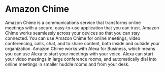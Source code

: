 # Amazon Chime
Amazon Chime is a communications service that transforms online meetings with a secure, easy-to-use
application that you can trust. Amazon Chime works seamlessly across your devices so that you can stay
connected. You can use Amazon Chime for online meetings, video conferencing, calls, chat, and to share
content, both inside and outside your organization.
Amazon Chime works with Alexa for Business, which means you can use Alexa to start your meetings
with your voice. Alexa can start your video meetings in large conference rooms, and automatically dial
into online meetings in smaller huddle rooms and from your desk.